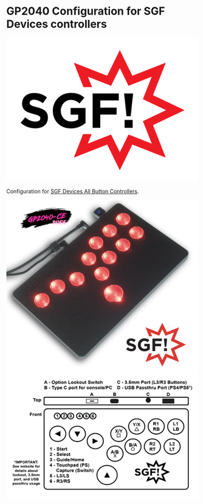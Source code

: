 # GP2040 Configuration for SGF Devices controllers

![SGF Logo](https://github.com/OpenStickCommunity/GP2040-CE/blob/main/configs/SGFDevices/assets/SGF_Logo.png)

Configuration for [SGF Devices All Button Controllers](https://sgfdevices.com/collections/controllers).  

![SGF Faust](https://github.com/OpenStickCommunity/GP2040-CE/blob/main/configs/SGFDevices/assets/SGF_Controller.png)
![SGF Faust Layout](https://github.com/OpenStickCommunity/GP2040-CE/blob/main/configs/SGFDevices/assets/SGF_Layout.png)
